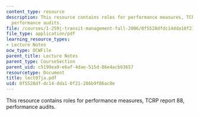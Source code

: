 ```yaml
---
content_type: resource
description: This resource contains roles for performance measures, TCRP report 88,
  performance audits.
file: /courses/1-259j-transit-management-fall-2006/0f5528dfdc14dda10f21286b9f86ac0e_lect07ja.pdf
file_type: application/pdf
learning_resource_types:
- Lecture Notes
ocw_type: OCWFile
parent_title: Lecture Notes
parent_type: CourseSection
parent_uid: c5199ea9-e6af-4dae-515d-86e4acb93657
resourcetype: Document
title: lect07ja.pdf
uid: 0f5528df-dc14-dda1-0f21-286b9f86ac0e
---
```

This resource contains roles for performance measures, TCRP report 88, performance audits.

